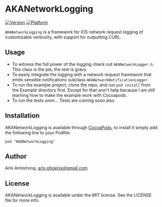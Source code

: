 # AKANetworkLogging

[![Version](http://cocoapod-badges.herokuapp.com/v/AKANetworkLogging/badge.png)](http://cocoadocs.org/docsets/AKANetworkLogging)
[![Platform](http://cocoapod-badges.herokuapp.com/p/AKANetworkLogging/badge.png)](http://cocoadocs.org/docsets/AKANetworkLogging)

`AKANetworkLogging` is a framework for iOS network request logging of customizable verbosity, with support for outputting CURL.

## Usage

- To witness the full power of the logging check out `AKANetworkLogger.h`. This class is the pie, the rest is gravy.
- To easily integrate the logging with a network request framework that emits sensible notifications subclass `AKANetworkNotificationLogger`.
- To run the example project; clone the repo, and run `pod install` from the Example directory first. Except for that won't help because I am still learning how to make the example work with Cocoapods.
- To run the tests umm... Tests are coming soon also.

## Installation

AKANetworkLogging is available through [CocoaPods](http://cocoapods.org), to install
it simply add the following line to your Podfile:

    pod "AKANetworkLogging"

## Author

Arlo Armstrong, arlo.phoenix@gmail.com

## License

AKANetworkLogging is available under the MIT license. See the LICENSE file for more info.

